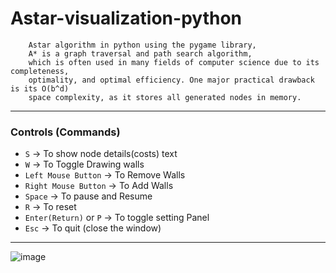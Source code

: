 # Astar-visualization-python

        Astar algorithm in python using the pygame library, 
        A* is a graph traversal and path search algorithm, 
        which is often used in many fields of computer science due to its completeness, 
        optimality, and optimal efficiency. One major practical drawback is its O(b^d) 
        space complexity, as it stores all generated nodes in memory.
---
### Controls (Commands)
- `S`                   -> To show node details(costs) text
- `W`                   -> To Toggle Drawing walls
- `Left Mouse Button`   -> To Remove Walls
- `Right Mouse Button`  -> To Add Walls
- `Space`              -> To pause and Resume
- `R`                   -> To reset
- `Enter(Return)` or `P`  -> To toggle setting Panel
- `Esc`                 -> To quit (close the window)
---

![image](https://github.com/MaximKuzmin16/a-star-algorithm/assets/134335735/a7c21ca7-1c11-4c13-9905-77bf67a05c9a)





